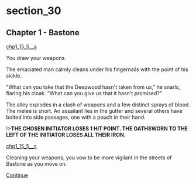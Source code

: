 
# section_30

## Chapter 1 - Bastone

[chp1_15_5__a](../../decomp/app/src/main/res/raw/chp1_15_5__a.mp3 ':include :type=audio')

You draw your weapons.

The emaciated man calmly cleans under his fingernails with the point of his sickle.

"What can you take that the Deepwood hasn't taken from us," he snarls, flaring his cloak. "What can you give us that it hasn't promised?"

The alley explodes in a clash of weapons and a few distinct sprays of blood. The melee is short. An assailant lies in the gutter and several others have bolted into side passages, one with a pouch in their hand.

!>**THE CHOSEN INITIATOR LOSES 1 HIT POINT. THE OATHSWORN TO THE LEFT OF THE INITIATOR LOSES ALL THEIR IRON.**  

[chp1_15_5__c](../../decomp/app/src/main/res/raw/chp1_15_5__c.mp3 ':include :type=audio')

Cleaning your weapons, you vow to be more vigilant in the streets of Bastone as you move on.

[Continue](output/chapter1/section_32.md)


